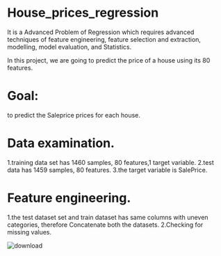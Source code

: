 # House_prices_regression
It is a Advanced Problem of Regression which requires advanced techniques of feature engineering, 
feature selection and extraction, modelling, model evaluation, and Statistics.

In this project, we are going to predict the price of a house using its 80 features.

# Goal:
to predict the Saleprice prices for each house.

# Data examination.
1.training data set has 1460 samples, 80 features,1 target variable.
2.test data has 1459 samples, 80 features.
3.the target variable is SalePrice.

# Feature engineering.
1.the test dataset set and train dataset has same columns with uneven categories, therefore Concatenate both the datasets.
2.Checking for missing values.

![download](https://user-images.githubusercontent.com/95433685/147868282-89995e1b-4af7-4b3d-aa97-07b7c21e0a2a.png)



